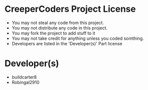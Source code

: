 


CreeperCoders Project License
===============================

* You may not steal any code from this project.
* You may not distribute any code in this project.
* You may fork the project to add stuff to it
* You may not take credit for anything unless you coded somthing.
* Developers are listed in the 'Developer(s)' Part license



Developer(s)
==========
* buildcarter8
* Robingal2910
